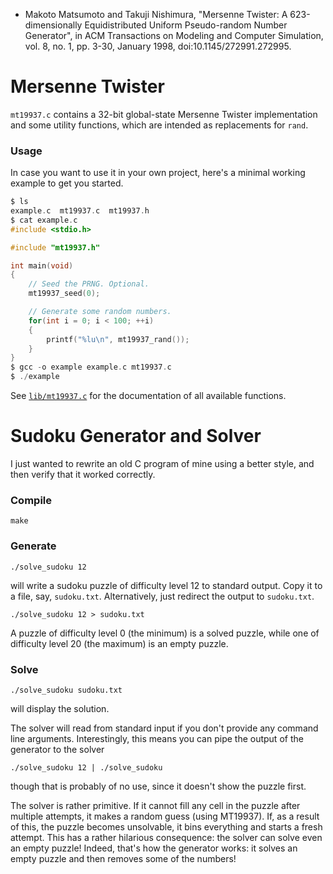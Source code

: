 * Makoto Matsumoto and Takuji Nishimura, "Mersenne Twister: A 623-dimensionally
Equidistributed Uniform Pseudo-random Number Generator", in ACM Transactions on
Modeling and Computer Simulation, vol. 8, no. 1, pp. 3-30, January 1998,
doi:10.1145/272991.272995.

# Mersenne Twister
`mt19937.c` contains a 32-bit global-state Mersenne Twister implementation and
some utility functions, which are intended as replacements for `rand`.

### Usage
In case you want to use it in your own project, here's a minimal working
example to get you started.

```C
$ ls
example.c  mt19937.c  mt19937.h
$ cat example.c
#include <stdio.h>

#include "mt19937.h"

int main(void)
{
    // Seed the PRNG. Optional.
    mt19937_seed(0);

    // Generate some random numbers.
    for(int i = 0; i < 100; ++i)
    {
        printf("%lu\n", mt19937_rand());
    }
}
$ gcc -o example example.c mt19937.c
$ ./example
```

See [`lib/mt19937.c`](lib/mt19937.c) for the documentation of all available
functions.

# Sudoku Generator and Solver
I just wanted to rewrite an old C program of mine using a better style, and
then verify that it worked correctly.

### Compile
```
make
```

### Generate
```
./solve_sudoku 12
```
will write a sudoku puzzle of difficulty level 12 to standard output. Copy it
to a file, say, `sudoku.txt`. Alternatively, just redirect the output to
`sudoku.txt`.
```
./solve_sudoku 12 > sudoku.txt
```
A puzzle of difficulty level 0 (the minimum) is a solved puzzle, while one of
difficulty level 20 (the maximum) is an empty puzzle.

### Solve
```
./solve_sudoku sudoku.txt
```
will display the solution.

The solver will read from standard input if you don't provide any command line
arguments. Interestingly, this means you can pipe the output of the generator
to the solver
```
./solve_sudoku 12 | ./solve_sudoku
```
though that is probably of no use, since it doesn't show the puzzle first.

The solver is rather primitive. If it cannot fill any cell in the puzzle after
multiple attempts, it makes a random guess (using MT19937). If, as a result of
this, the puzzle becomes unsolvable, it bins everything and starts a fresh
attempt. This has a rather hilarious consequence: the solver can solve even an
empty puzzle! Indeed, that's how the generator works: it solves an empty puzzle
and then removes some of the numbers!
